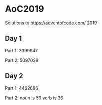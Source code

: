 # AoC2019
Solutions to https://adventofcode.com/ 2019

## Day 1
Part 1: 3399947 

Part 2: 5097039

## Day 2
Part 1: 4462686

Part 2: noun is 59 verb is 36